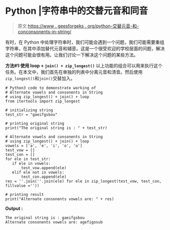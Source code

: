 # Python |字符串中的交替元音和同音

> 原文:[https://www . geesforgeks . org/python-交替元音-和-conconsonents-in-string/](https://www.geeksforgeeks.org/python-alternate-vowels-and-consonents-in-string/)

有时，在 Python 中处理字符串时，我们可能会遇到一个问题，我们可能需要重组字符串，在其中添加替代元音和辅音。这是一个很受欢迎的学校层面的问题，解决这个问题可能会很有用。让我们讨论一下解决这个问题的某些方法。

**方法#1:使用 loop + `join() + zip_longest()`**
以上功能的组合可以用来执行这个任务。在本文中，我们首先在单独的列表中分离元音和清音。然后使用`zip_longest()`和`join()`交替加入。

```
# Python3 code to demonstrate working of
# Alternate vowels and consonents in String
# using zip_longest() + join() + loop
from itertools import zip_longest

# initializing string 
test_str = "gaeifgsbou"

# printing original string 
print("The original string is : " + test_str)

# Alternate vowels and consonents in String
# using zip_longest() + join() + loop
vowels = ['a', 'e', 'i', 'o', 'u']
test_vow = []
test_con = []
for ele in test_str:
   if ele in vowels:
       test_vow.append(ele)
   elif ele not in vowels:
       test_con.append(ele)
res = ''.join(''.join(ele) for ele in zip_longest(test_vow, test_con, fillvalue =''))

# printing result
print("Alternate consonents vowels are: " + res)
```

**Output :**

```
The original string is : gaeifgsbou
Alternate consonents vowels are: agefigosub

```